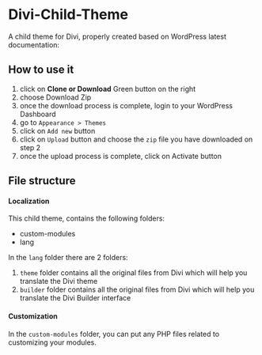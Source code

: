 # Divi-Child-Theme
A child theme for Divi, properly created based on WordPress latest documentation:

## How to use it
1. click on **Clone or Download** Green button on the right
2. choose Download Zip
3. once the download process is complete, login to your WordPress Dashboard
4. go to `Appearance > Themes`
5. click on `Add new` button
6. click on `Upload` button and choose the `zip` file you have downloaded on step 2
7. once the upload process is complete, click on Activate button

## File structure
#### Localization
This child theme, contains the following folders:
* custom-modules
* lang

In the `lang` folder there are 2 folders:
1. `theme` folder contains all the original files from Divi which will help you translate the Divi theme
2. `builder` folder contains all the original files from Divi which will help you translate the Divi Builder interface

#### Customization
In the `custom-modules` folder, you can put any PHP files related to customizing your modules.
